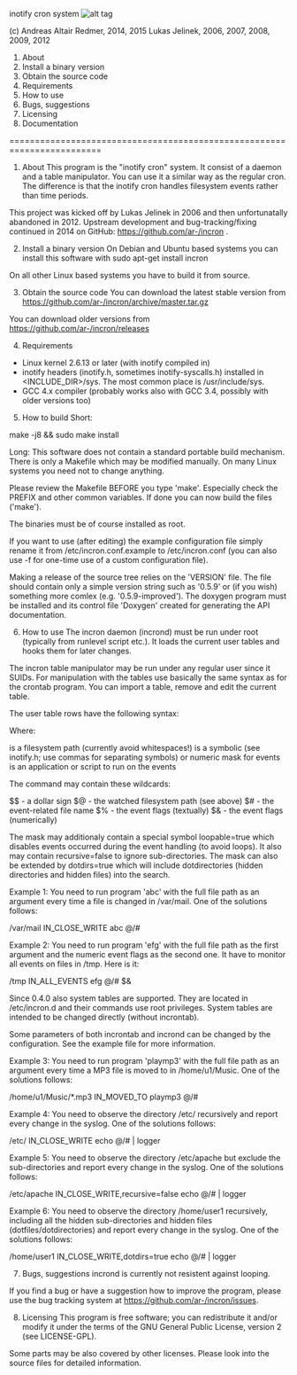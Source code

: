 inotify cron system
![alt tag](https://travis-ci.org/ar-/incron.svg)

(c) Andreas Altair Redmer, 2014, 2015
    Lukas Jelinek, 2006, 2007, 2008, 2009, 2012

1. About
2. Install a binary version
3. Obtain the source code
4. Requirements
5. How to use
6. Bugs, suggestions
7. Licensing
8. Documentation


========================================================================


1. About
This program is the "inotify cron" system. It consist of a daemon and
a table manipulator. You can use it a similar way as the regular cron.
The difference is that the inotify cron handles filesystem events
rather than time periods.

This project was kicked off by Lukas Jelinek in 2006 and then 
unfortunatally abandoned in 2012. Upstream development and 
bug-tracking/fixing continued in 2014 on GitHub:
https://github.com/ar-/incron .

2. Install a binary version
On Debian and Ubuntu based systems you can install this software with
sudo apt-get install incron

On all other Linux based systems you have to build it from source.

3. Obtain the source code
You can download the latest stable version from 
https://github.com/ar-/incron/archive/master.tar.gz

You can download older versions from 
https://github.com/ar-/incron/releases

4. Requirements
* Linux kernel 2.6.13 or later (with inotify compiled in)
* inotify headers (inotify.h, sometimes inotify-syscalls.h) installed in
  <INCLUDE_DIR>/sys. The most common place is /usr/include/sys.
* GCC 4.x compiler (probably works also with GCC 3.4, possibly with
  older versions too)

  
5. How to build
Short:

make -j8 && sudo make install

Long:
This software does not contain a standard
portable build mechanism. There is only a Makefile which may be
modified manually. On many Linux systems you need not to change
anything.

Please review the Makefile BEFORE you type 'make'. Especially
check the PREFIX and other common variables. If done you can
now build the files ('make').

The binaries must be of course installed as root.

If you want to use (after editing) the example configuration
file simply rename it from /etc/incron.conf.example to
/etc/incron.conf (you can also use -f <config> for one-time
use of a custom configuration file).

Making a release of the source tree relies on the 'VERSION' file.
The file should contain only a simple version string such as '0.5.9'
or (if you wish) something more comlex (e.g. '0.5.9-improved').
The doxygen program must be installed and its control file 'Doxygen'
created for generating the API documentation.


6. How to use
The incron daemon (incrond) must be run under root (typically from
runlevel script etc.). It loads the current user tables and hooks
them for later changes.

The incron table manipulator may be run under any regular user
since it SUIDs. For manipulation with the tables use basically
the same syntax as for the crontab program. You can import a table,
remove and edit the current table.

The user table rows have the following syntax:
 <path> <mask> <command>

Where:

  <path> is a filesystem path (currently avoid whitespaces!)
  <mask> is a symbolic (see inotify.h; use commas for separating
         symbols) or numeric mask for events
  <command> is an application or script to run on the events

The command may contain these wildcards:

  $$ - a dollar sign
  $@ - the watched filesystem path (see above)
  $# - the event-related file name
  $% - the event flags (textually)
  $& - the event flags (numerically)

The mask may additionaly contain a special symbol loopable=true which
disables events occurred during the event handling (to avoid loops).
It also may contain recursive=false to ignore sub-directories.
The mask can also be extended by dotdirs=true which will include 
dotdirectories (hidden directories and hidden files) into the search.

Example 1: You need to run program 'abc' with the full file path as
an argument every time a file is changed in /var/mail. One of
the solutions follows:

/var/mail IN_CLOSE_WRITE abc $@/$#

Example 2: You need to run program 'efg' with the full file path as
the first argument and the numeric event flags as the second one.
It have to monitor all events on files in /tmp. Here is it:

/tmp IN_ALL_EVENTS efg $@/$# $&

Since 0.4.0 also system tables are supported. They are located in
/etc/incron.d and their commands use root privileges. System tables
are intended to be changed directly (without incrontab).

Some parameters of both incrontab and incrond can be changed by
the configuration. See the example file for more information.

Example 3: You need to run program 'playmp3' with the full file path as
an argument every time a MP3 file is moved to in /home/u1/Music. One of
the solutions follows:

/home/u1/Music/*.mp3 IN_MOVED_TO playmp3 $@/$#

Example 4: You need to observe the directory /etc/ 
recursively and report every change in the syslog. One of
the solutions follows:

/etc/ IN_CLOSE_WRITE echo $@/$# | logger

Example 5: You need to observe the directory /etc/apache
but exclude the sub-directories and report every change in the syslog.
One of the solutions follows:

/etc/apache IN_CLOSE_WRITE,recursive=false echo $@/$# | logger

Example 6: You need to observe the directory /home/user1
recursively, including all the hidden sub-directories and hidden files
(dotfiles/dotdirectories) and report every change in the syslog.
One of the solutions follows:

/home/user1 IN_CLOSE_WRITE,dotdirs=true echo $@/$# | logger


7. Bugs, suggestions
incrond is currently not resistent against looping.

If you find a bug or have a suggestion how to improve the program,
please use the bug tracking system at 
https://github.com/ar-/incron/issues.


8. Licensing
This program is free software; you can redistribute it and/or
modify it under the terms of the GNU General Public License,
version 2  (see LICENSE-GPL).

Some parts may be also covered by other licenses.
Please look into the source files for detailed information.

